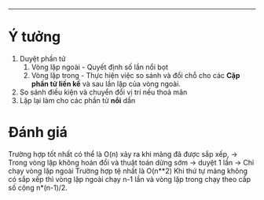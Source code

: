 
---

# Ý tưởng

1. Duyệt phần tử
	1. Vòng lặp ngoài - Quyết định số lần nổi bọt
	2. Vòng lặp trong - Thực hiện việc so sánh và đổi chỗ cho các **Cặp phần tử liền kề** và sau lần lặp của vòng ngoài.
2. So sánh điều kiện và chuyển đổi vị trí nếu thoả mãn
3. Lặp lại làm cho các phần tử **nổi** dần

# Đánh giá

Trường hợp tốt nhất có thể là O(n) xảy ra khi mảng đã được sắp xếp, -> Trong vòng lặp không hoán đổi và thuật toán dừng sớm -> duyệt 1 lần -> Chỉ chạy vòng lặp ngoài
Trường hợp tệ nhất là O(n\*\*2)  Khi thứ tự mảng không có sắp xếp thì vòng lặp ngoài chạy n-1 lần và vòng lặp trong chạy theo cấp số cộng n*(n-1)/2.